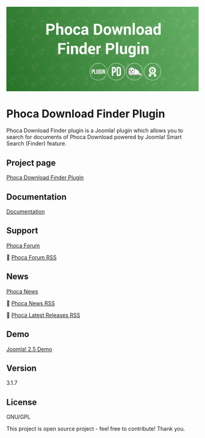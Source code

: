 



![Phoca Download Finder Plugin](https://github.com/PhocaCz/PhocaDownloadFinderPlugin/blob/master/phocadownload.png)

# Phoca Download Finder Plugin



Phoca Download Finder plugin is a Joomla! plugin which allows you to search for documents of Phoca Download powered by Joomla! Smart Search (Finder) feature.



## Project page

[Phoca Download Finder Plugin](https://www.phoca.cz/phoca-download-finder-plugin)



## Documentation

[Documentation](https://www.phoca.cz/documentation/category/73-phoca-download-finder-plugin)



## Support

[Phoca Forum](https://www.phoca.cz/forum)

:bell: [Phoca Forum RSS](https://www.phoca.cz/forum/app.php/feed)



## News

[Phoca News](https://www.phoca.cz/news)

:bell: [Phoca News RSS](https://www.phoca.cz/news?format=feed&type=rss)

:bell: [Phoca Latest Releases RSS](https://www.phoca.cz/download/feed/111?format=feed&type=rss)



## Demo

[Joomla! 2.5 Demo](https://www.phoca.cz/joomlademo/)



## Version

3.1.7



## License

GNU/GPL



This project is open source project - feel free to contribute! Thank you.
